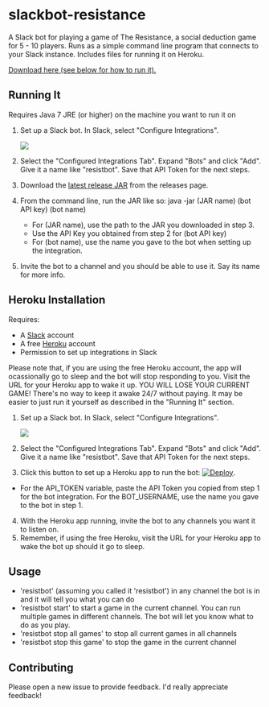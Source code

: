 # slackbot-resistance
A Slack bot for playing a game of The Resistance, a social deduction game for 5 - 10 players. Runs as a simple command line program
that connects to your Slack instance. Includes files for running it on Heroku.

[Download here (see below for how to run it).](https://github.com/chairbender/slackbot-resistance/releases/download/1.1/slackbot-resistance-1.1-standalone.jar)

## Running It
Requires Java 7 JRE (or higher) on the machine you want to run it on

1. Set up a Slack bot. In Slack, select "Configure Integrations".

    ![](http://i.imgur.com/knODtaX.png)
2. Select the "Configured Integrations Tab". Expand "Bots" and click "Add". Give it a name like "resistbot". Save that API Token for the next steps.
3. Download the [latest release JAR](https://github.com/chairbender/slackbot-resistance/releases/download/1.1/slackbot-resistance-1.1-standalone.jar) from the releases page.
4. From the command line, run the JAR like so: 
    java -jar (JAR name) (bot API key) (bot name)
    * For (JAR name), use the path to the JAR you downloaded in step 3.
    * Use the API Key you obtained from step 2 for (bot API key)
    * For (bot name), use the name you gave to the bot when setting up the integration.
5. Invite the bot to a channel and you should be able to use it. Say its name for more info.    

## Heroku Installation
Requires:
* A [Slack](https://slack.com) account
* A free [Heroku](https://www.heroku.com/) account
* Permission to set up integrations in Slack

Please note that, if you are using the free Heroku account, the app will ocassionally go to sleep and the bot will
stop responding to you. Visit the URL for your Heroku app to wake it up. YOU WILL LOSE YOUR CURRENT GAME! There's no way to keep it awake 24/7 without paying.
It may be easier to just run it yourself as described in the "Running It" section.

1. Set up a Slack bot. In Slack, select "Configure Integrations".

    ![](http://i.imgur.com/knODtaX.png)
2. Select the "Configured Integrations Tab". Expand "Bots" and click "Add". Give it a name like "resistbot". Save that API Token for the next steps.
3. Click this button to set up a Heroku app to run the bot: [![Deploy](https://www.herokucdn.com/deploy/button.svg)](https://heroku.com/deploy).
  * For the API_TOKEN variable, paste the API Token you copied from step 1 for the bot integration. For the BOT_USERNAME, use the name you gave to the bot in step 1.
4. With the Heroku app running, invite the bot to any channels you want it to listen on.
5. Remember, if using the free Heroku, visit the URL for your Heroku app to wake the bot up should it go to sleep.


## Usage
* 'resistbot' (assuming you called it 'resistbot') in any channel the bot is in and it will tell you what you can do
* 'resistbot start' to start a game in the current channel. You can run multiple games in different channels. The bot will
let you know what to do as you play.
* 'resistbot stop all games' to stop all current games in all channels
* 'resistbot stop this game' to stop the game in the current channel


## Contributing

Please open a new issue to provide feedback. I'd really appreciate feedback!
